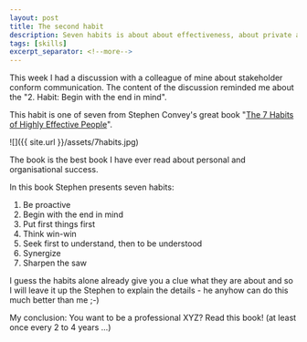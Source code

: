 ```yaml
---
layout: post
title: The second habit
description: Seven habits is about about effectiveness, about private and public victory.
tags: [skills]
excerpt_separator: <!--more-->
---
```


This week I had a discussion with a colleague of mine about stakeholder conform communication.
The content of the discussion reminded me about the "2. Habit: Begin with the end in mind".

<!--more-->

This habit is one of seven from Stephen Convey's great book "[The 7 Habits of Highly Effective People](https://www.amazon.com/Habits-Highly-Effective-People-Powerful/dp/1451639619/ref=sr_1_3?ie=UTF8&qid=1516449751&sr=8-3&keywords=7+habits)".

![]({{ site.url }}/assets/7habits.jpg)

The book is the best book I have ever read about personal and organisational success.

In this book Stephen presents seven habits:

1. Be proactive
2. Begin with the end in mind
3. Put first things first
4. Think win-win
5. Seek first to understand, then to be understood
6. Synergize
7. Sharpen the saw

I guess the habits alone already give you a clue what they are about and so I will leave it up the Stephen to explain the details - 
he anyhow can do this much better than me ;-)

My conclusion: You want to be a professional XYZ? Read this book! (at least once every 2 to 4 years ...)
